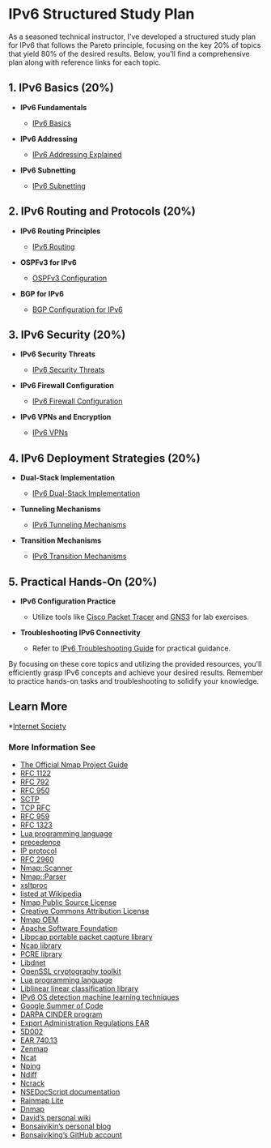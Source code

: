 # IPv6 Structured Study Plan

As a seasoned technical instructor, I've developed a structured study plan for IPv6 that follows the Pareto principle, focusing on the key 20% of topics that yield 80% of the desired results. Below, you'll find a comprehensive plan along with reference links for each topic.

## 1. IPv6 Basics (20%)

- **IPv6 Fundamentals**
  - [IPv6 Basics](https://www.cisco.com/c/en/us/products/ios-nx-os-software/ios-ipv6/configuration/guide/12-4t/ipv6-12-4t-book.html)

- **IPv6 Addressing**
  - [IPv6 Addressing Explained](https://www.cloudflare.com/learning/ddos/glossary/ipv6-addressing/)

- **IPv6 Subnetting**
  - [IPv6 Subnetting](https://www.cisco.com/c/en/us/support/docs/ip/ip-version-6-ipv6/113338-ipv6-subnetting.html)

## 2. IPv6 Routing and Protocols (20%)

- **IPv6 Routing Principles**
  - [IPv6 Routing](https://www.cisco.com/c/en/us/td/docs/ios-xml/ios/iproute_ospf/configuration/15-mt/iro-15-mt-book/ip6-route-ospfv3.html)

- **OSPFv3 for IPv6**
  - [OSPFv3 Configuration](https://www.cisco.com/c/en/us/support/docs/ip/open-shortest-path-first-ospf/13686-16.html)

- **BGP for IPv6**
  - [BGP Configuration for IPv6](https://www.juniper.net/documentation/en_US/junos/topics/topic-map/bgp-ipv6.html)

## 3. IPv6 Security (20%)

- **IPv6 Security Threats**
  - [IPv6 Security Threats](https://www.sans.org/blog/ipv6-security-threats/)

- **IPv6 Firewall Configuration**
  - [IPv6 Firewall Configuration](https://www.cisco.com/c/en/us/td/docs/ios-xml/ios/sec_data_acl/configuration/xe-16-6/sec-data-acl-xe-16-6-book/sec-acl-fire-ipv6.html)

- **IPv6 VPNs and Encryption**
  - [IPv6 VPNs](https://www.cisco.com/c/en/us/td/docs/ios-xml/ios/sec_conn_vpnips/configuration/xe-16/sec-conn-vpnips-xe-16-book/sec-vpn-ipv6.html)

## 4. IPv6 Deployment Strategies (20%)

- **Dual-Stack Implementation**
  - [IPv6 Dual-Stack Implementation](https://ipv6.com/articles/dual-stack-implementation.htm)

- **Tunneling Mechanisms**
  - [IPv6 Tunneling Mechanisms](https://www.cisco.com/c/en/us/support/docs/ip/ip-version-6-ipv6/117263-configure-ipv6-00.html)

- **Transition Mechanisms**
  - [IPv6 Transition Mechanisms](https://www.juniper.net/documentation/en_US/junos/topics/topic-map/ipv6-transition.html)

## 5. Practical Hands-On (20%)

- **IPv6 Configuration Practice**
  - Utilize tools like [Cisco Packet Tracer](https://www.netacad.com/courses/packet-tracer) and [GNS3](https://www.gns3.com/) for lab exercises.

- **Troubleshooting IPv6 Connectivity**
  - Refer to [IPv6 Troubleshooting Guide](https://www.cisco.com/c/en/us/td/docs/ios/solutions_docs/ip_addressing_services/configuration/guide/address_v6_troubleshoot.pdf) for practical guidance.

By focusing on these core topics and utilizing the provided resources, you'll efficiently grasp IPv6 concepts and achieve your desired results. Remember to practice hands-on tasks and troubleshooting to solidify your knowledge.


## Learn More

*[Internet Society](https://www.internetsociety.org/deploy360/ipv6/)


### More Information See

* [The Official Nmap Project Guide](https://nmap.org/book/)
* [RFC 1122](http://www.rfc-editor.org/rfc/rfc1122.txt)
* [RFC 792](http://www.rfc-editor.org/rfc/rfc792.txt)
* [RFC 950](http://www.rfc-editor.org/rfc/rfc950.txt)
* [SCTP](http://www.rfc-editor.org/rfc/rfc4960.txt)
* [TCP RFC](http://www.rfc-editor.org/rfc/rfc793.txt)
* [RFC 959](http://www.rfc-editor.org/rfc/rfc959.txt)
* [RFC 1323](http://www.rfc-editor.org/rfc/rfc1323.txt)
* [Lua programming language](http://lua.org)
* [precedence](http://www.lua.org/manual/5.1/manual.html#2.5.3)
* [IP protocol](http://www.rfc-editor.org/rfc/rfc791.txt)
* [RFC 2960](http://www.rfc-editor.org/rfc/rfc2960.txt)
* [Nmap::Scanner](http://sourceforge.net/projects/nmap-scanner/)
* [Nmap::Parser](http://nmapparser.wordpress.com/)
* [xsltproc](http://xmlsoft.org/XSLT/)
* [listed at Wikipedia](http://en.wikipedia.org/wiki/List_of_IPv6_tunnel_brokers)
* [Nmap Public Source License](https://nmap.org/npsl)
* [Creative Commons Attribution License](http://creativecommons.org/licenses/by/3.0/)
* [Nmap OEM](https://nmap.org/oem)
* [Apache Software Foundation](https://www.apache.org)
* [Libpcap portable packet capture library](https://www.tcpdump.org)
* [Ncap library](https://npcap.org)
* [PCRE library](https://pcre.org)
* [Libdnet](http://libdnet.sourceforge.net)
* [OpenSSL cryptography toolkit](https://openssl.org)
* [Lua programming language](https://lua.org)
* [Liblinear linear classification library](https://www.csie.ntu.edu.tw/~cjlin/liblinear/)
* [IPv6 OS detection machine learning techniques](https://nmap.org/book/osdetect-guess.html#osdetect-guess-ipv6)
* [Google Summer of Code](https://nmap.org/soc/)
* [DARPA CINDER program](https://www.fbo.gov/index?s=opportunity&mode=form&id=585e02a51f77af5cb3c9e06b9cc82c48&tab=core&_cview=1)
* [Export Administration Regulations EAR](https://www.bis.doc.gov/index.php/regulations/export-administration-regulations-ear)
* [5D002](https://www.bis.doc.gov/index.php/documents/regulations-docs/federal-register-notices/federal-register-2014/951-ccl5-pt2/file)
* [EAR 740.13](https://www.bis.doc.gov/index.php/documents/regulations-docs/2341-740-2/file)
* [Zenmap](http://nmap.org/zenmap/)
* [Ncat](http://nmap.org/ncat/)
* [Nping](http://nmap.org/nping/)
* [Ndiff](http://nmap.org/ndiff/)
* [Ncrack](http://nmap.org/ncrack/)
* [NSEDocScript documentation](http://nmap.org/nsedoc/)
* [Rainmap Lite](https://github.com/cldrn/rainmap-lite)
* [Dnmap](http://mateslab.weebly.com/dnmap-the-distributed-nmap.html)
* [David’s personal wiki](https://www.bamsoftware.com/wiki/Nmap/HomePage)
* [Bonsaivikin’s personal blog](http://blog.bonsaiviking.com/)
* [Bonsaiviking’s GitHub account](https://github.com/bonsaiviking)
